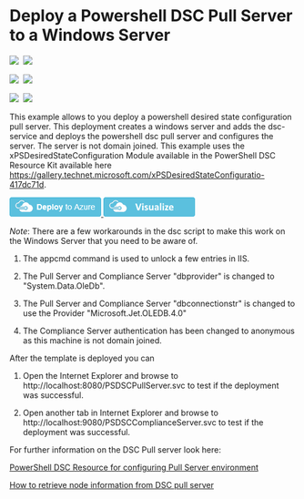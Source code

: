 # Deploy a Powershell DSC Pull Server to a Windows Server

<IMG SRC="https://azbotstorage.blob.core.windows.net/badges/dsc-pullserver-to-win-server/PublicLastTestDate.svg" />&nbsp;
<IMG SRC="https://azbotstorage.blob.core.windows.net/badges/dsc-pullserver-to-win-server/PublicDeployment.svg" />&nbsp;

<IMG SRC="https://azbotstorage.blob.core.windows.net/badges/dsc-pullserver-to-win-server/FairfaxLastTestDate.svg" />&nbsp;
<IMG SRC="https://azbotstorage.blob.core.windows.net/badges/dsc-pullserver-to-win-server/FairfaxDeployment.svg" />&nbsp;

<IMG SRC="https://azbotstorage.blob.core.windows.net/badges/dsc-pullserver-to-win-server/BestPracticeResult.svg" />&nbsp;
<IMG SRC="https://azbotstorage.blob.core.windows.net/badges/dsc-pullserver-to-win-server/CredScanResult.svg" />&nbsp;

This example allows to you deploy a powershell desired state configuration pull server. This deployment creates a windows server and adds the dsc-service and deploys the powershell dsc pull server and configures the server. The server is not domain joined.
This example uses the xPSDesiredStateConfiguration Module available in the PowerShell DSC Resource Kit available here https://gallery.technet.microsoft.com/xPSDesiredStateConfiguratio-417dc71d.

<a href="https://portal.azure.com/#create/Microsoft.Template/uri/https%3A%2F%2Fraw.githubusercontent.com%2FAzure%2Fazure-quickstart-templates%2Fmaster%2Fdsc-pullserver-to-win-server%2Fazuredeploy.json" target="_blank">
    <img src="https://raw.githubusercontent.com/Azure/azure-quickstart-templates/master/1-CONTRIBUTION-GUIDE/images/deploytoazure.png"/>
</a>
<a href="http://armviz.io/#/?load=https%3A%2F%2Fraw.githubusercontent.com%2FAzure%2Fazure-quickstart-templates%2Fmaster%2Fdsc-pullserver-to-win-server%2Fazuredeploy.json" target="_blank">
    <img src="https://raw.githubusercontent.com/Azure/azure-quickstart-templates/master/1-CONTRIBUTION-GUIDE/images/visualizebutton.png"/>
</a>

*Note*: There are a few workarounds in the dsc script to make this work on the Windows Server that you need to be aware of.

1. The appcmd command is used to unlock a few entries in IIS.

2. The Pull Server and Compliance Server "dbprovider" is changed to "System.Data.OleDb".

3. The Pull Server and Compliance Server "dbconnectionstr" is changed to use the Provider "Microsoft.Jet.OLEDB.4.0" 

4. The Compliance Server authentication has been changed to anonymous as this machine is not domain joined.

After the template is deployed you can 

1. Open the Internet Explorer and browse to http://localhost:8080/PSDSCPullServer.svc to test if the deployment was successful.

2. Open another tab in Internet Explorer and browse to http://localhost:9080/PSDSCComplianceServer.svc to test if the deployment was successful.

For further information on the DSC Pull server look here:

[PowerShell DSC Resource for configuring Pull Server environment](http://blogs.msdn.com/b/powershell/archive/2013/11/21/powershell-dsc-resource-for-configuring-pull-server-environment.aspx)

[How to retrieve node information from DSC pull server](http://blogs.msdn.com/b/powershell/archive/2014/05/29/how-to-retrieve-node-information-from-pull-server.aspx)
